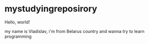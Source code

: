 # mystudyingreposirory
Hello, world!

my name is Vladislav, i'm from Belarus country and wanna try to learn programming 
